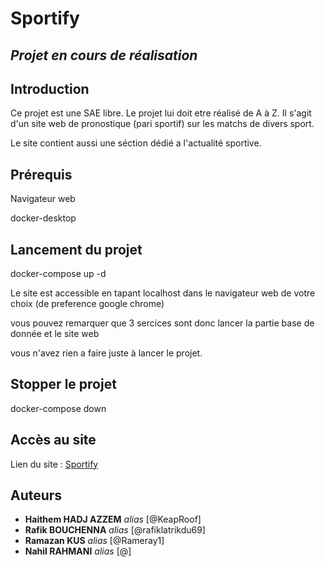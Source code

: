 # Sportify

## ***Projet en cours de réalisation***

## Introduction

Ce projet est une SAE libre. Le projet lui doit etre réalisé de A à Z.
Il s'agit d'un site web de pronostique (pari sportif) sur les matchs de divers sport.


Le site contient aussi une séction dédié a l'actualité sportive.

## Prérequis

Navigateur web

docker-desktop

## Lancement du projet 

docker-compose up -d 

Le site est accessible en tapant localhost dans le navigateur web de votre choix (de preference google chrome)

vous pouvez remarquer que 3 sercices sont donc lancer la partie base de donnée et le site web

vous n'avez rien a faire juste à lancer le projet. 


## Stopper le projet 

docker-compose down 


## Accès au site

Lien du site : [Sportify](http://ec2-52-90-201-153.compute-1.amazonaws.com)

## Auteurs

* **Haithem HADJ AZZEM** _alias_ [@KeapRoof]
* **Rafik BOUCHENNA** _alias_ [@rafiklatrikdu69]
* **Ramazan KUS** _alias_ [@Rameray1]
* **Nahil RAHMANI** _alias_ [@]
